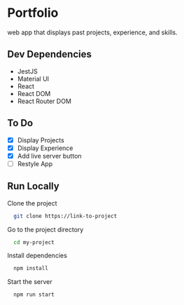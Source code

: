 # Portfolio

web app that displays past projects, experience, and skills.



## Dev Dependencies
- JestJS
- Material UI
- React
- React DOM
- React Router DOM
## To Do
- [x]  Display Projects
- [x]  Display Experience
- [x]  Add live server button
- [ ]  Restyle App

## Run Locally

Clone the project

```bash
  git clone https://link-to-project
```

Go to the project directory

```bash
  cd my-project
```

Install dependencies

```bash
  npm install
```

Start the server

```bash
  npm run start
``` 
